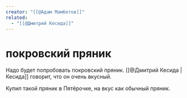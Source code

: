 ```yaml
---
creator: "[[@Адам Мамбетов]]"
related:
  - "[[@Дмитрий Кесида]]"
---
```


# покровский пряник
Надо будет попробовать покровский пряник. [[@Дмитрий Кесида | Кесида]] говорит, что он очень вкусный.

Купил такой пряник в Пятёрочке, на вкус как обычный пряник.